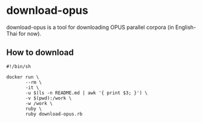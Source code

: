 # download-opus

download-opus is a tool for downloading OPUS parallel corpora (in English-Thai for now).


## How to download

````
#!/bin/sh

docker run \
       --rm \
       -it \
       -u $(ls -n README.md | awk '{ print $3; }') \
       -v $(pwd):/work \
       -w /work \
       ruby \
       ruby download-opus.rb
````